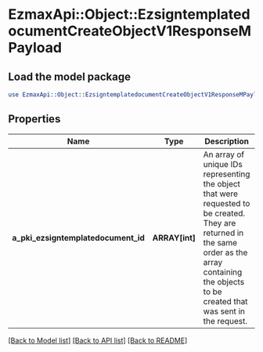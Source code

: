 # EzmaxApi::Object::EzsigntemplatedocumentCreateObjectV1ResponseMPayload

## Load the model package
```perl
use EzmaxApi::Object::EzsigntemplatedocumentCreateObjectV1ResponseMPayload;
```

## Properties
Name | Type | Description | Notes
------------ | ------------- | ------------- | -------------
**a_pki_ezsigntemplatedocument_id** | **ARRAY[int]** | An array of unique IDs representing the object that were requested to be created.  They are returned in the same order as the array containing the objects to be created that was sent in the request. | 

[[Back to Model list]](../README.md#documentation-for-models) [[Back to API list]](../README.md#documentation-for-api-endpoints) [[Back to README]](../README.md)


